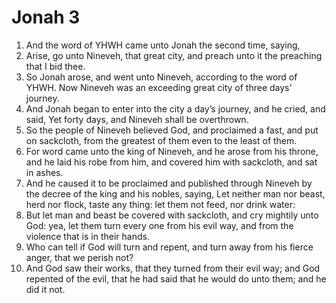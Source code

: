 ﻿# Jonah 3
1. And the word of YHWH came unto Jonah the second time, saying, 
2. Arise, go unto Nineveh, that great city, and preach unto it the preaching that I bid thee. 
3. So Jonah arose, and went unto Nineveh, according to the word of YHWH. Now Nineveh was an exceeding great city of three days’ journey. 
4. And Jonah began to enter into the city a day’s journey, and he cried, and said, Yet forty days, and Nineveh shall be overthrown. 
5.  So the people of Nineveh believed God, and proclaimed a fast, and put on sackcloth, from the greatest of them even to the least of them. 
6. For word came unto the king of Nineveh, and he arose from his throne, and he laid his robe from him, and covered him with sackcloth, and sat in ashes. 
7. And he caused it to be proclaimed and published through Nineveh by the decree of the king and his nobles, saying, Let neither man nor beast, herd nor flock, taste any thing: let them not feed, nor drink water: 
8. But let man and beast be covered with sackcloth, and cry mightily unto God: yea, let them turn every one from his evil way, and from the violence that is in their hands. 
9. Who can tell if God will turn and repent, and turn away from his fierce anger, that we perish not? 
10.  And God saw their works, that they turned from their evil way; and God repented of the evil, that he had said that he would do unto them; and he did it not. 

